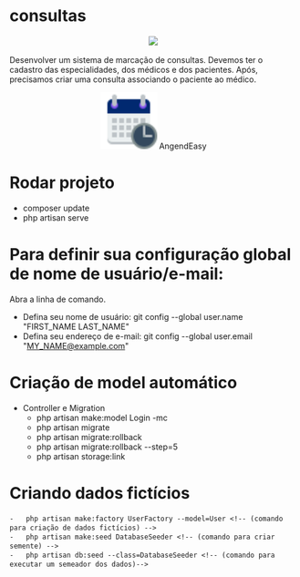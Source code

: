 # consultas

<p align="center"><a href="https://laravel.com" target="_blank"><img src="https://raw.githubusercontent.com/laravel/art/master/logo-lockup/5%20SVG/2%20CMYK/1%20Full%20Color/laravel-logolockup-cmyk-red.svg" width="400"></a></p>

Desenvolver um sistema de marcação de consultas. Devemos ter o cadastro das especialidades, dos médicos e dos pacientes. Após, precisamos criar uma consulta associando o paciente ao médico.

<p align="center">
   <img src="https://github.com/MarcosDanielVieira/consultas/blob/main/public/img/agenda.svg" width="100"> AngendEasy
</p>

# Rodar projeto

-   composer update
-   php artisan serve

# Para definir sua configuração global de nome de usuário/e-mail:

Abra a linha de comando.

-   Defina seu nome de usuário: git config --global user.name "FIRST_NAME LAST_NAME"
-   Defina seu endereço de e-mail: git config --global user.email "MY_NAME@example.com"

# Criação de model automático

-   Controller e Migration
    -   php artisan make:model Login -mc <!-- (comando que cria migrate, model e controller ) -->
    -   php artisan migrate <!-- (comando que roda as migrate no banco ) -->
    -   php artisan migrate:rollback <!-- (comando que remove as migrate do banco ) -->
    -   php artisan migrate:rollback --step=5 <!-- (comando que remove as 5 últimas migrate do banco ) -->
    -   php artisan storage:link <!-- (comando para criar link simbólico para fazer upload -->

# Criando dados fictícios

    -   php artisan make:factory UserFactory --model=User <!-- (comando para criação de dados fictícios) -->
    -   php artisan make:seed DatabaseSeeder <!-- (comando para criar semente) -->
    -   php artisan db:seed --class=DatabaseSeeder <!-- (comando para executar um semeador dos dados)-->
